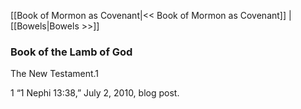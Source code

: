 [[Book of Mormon as Covenant|<< Book of Mormon as Covenant]]  |  [[Bowels|Bowels >>]]

### Book of the Lamb of God
The New Testament.1



1 “1 Nephi 13:38,” July 2, 2010, blog post.